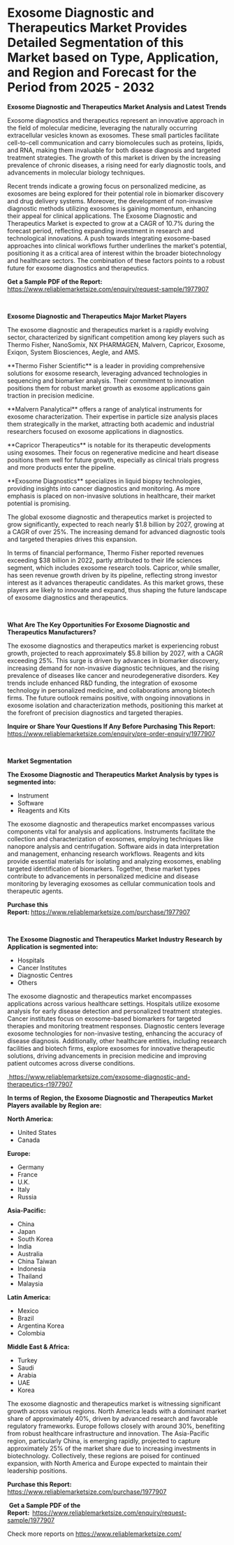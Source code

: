 <p><h1>Exosome Diagnostic and Therapeutics Market Provides Detailed Segmentation of this Market based on Type, Application, and Region and Forecast for the Period from 2025 - 2032</h1></p><p><strong>Exosome Diagnostic and Therapeutics Market Analysis and Latest Trends</strong></p>
<p><p>Exosome diagnostics and therapeutics represent an innovative approach in the field of molecular medicine, leveraging the naturally occurring extracellular vesicles known as exosomes. These small particles facilitate cell-to-cell communication and carry biomolecules such as proteins, lipids, and RNA, making them invaluable for both disease diagnosis and targeted treatment strategies. The growth of this market is driven by the increasing prevalence of chronic diseases, a rising need for early diagnostic tools, and advancements in molecular biology techniques.</p><p>Recent trends indicate a growing focus on personalized medicine, as exosomes are being explored for their potential role in biomarker discovery and drug delivery systems. Moreover, the development of non-invasive diagnostic methods utilizing exosomes is gaining momentum, enhancing their appeal for clinical applications. The Exosome Diagnostic and Therapeutics Market is expected to grow at a CAGR of 10.7% during the forecast period, reflecting expanding investment in research and technological innovations. A push towards integrating exosome-based approaches into clinical workflows further underlines the market's potential, positioning it as a critical area of interest within the broader biotechnology and healthcare sectors. The combination of these factors points to a robust future for exosome diagnostics and therapeutics.</p></p>
<p><strong>Get a Sample PDF of the Report:&nbsp;</strong> <a href="https://www.reliablemarketsize.com/enquiry/request-sample/1977907?utm_campaign=1103&utm_medium=2&utm_source=Github&utm_content=ia&utm_term=03032025&utm_id=exosome-diagnostic-and-therapeutics">https://www.reliablemarketsize.com/enquiry/request-sample/1977907</a></p>
<p>&nbsp;</p>
<p><strong>Exosome Diagnostic and Therapeutics Major Market Players</strong></p>
<p><p>The exosome diagnostic and therapeutics market is a rapidly evolving sector, characterized by significant competition among key players such as Thermo Fisher, NanoSomix, NX PHARMAGEN, Malvern, Capricor, Exosome, Exiqon, System Biosciences, Aegle, and AMS.</p><p>**Thermo Fisher Scientific** is a leader in providing comprehensive solutions for exosome research, leveraging advanced technologies in sequencing and biomarker analysis. Their commitment to innovation positions them for robust market growth as exosome applications gain traction in precision medicine.</p><p>**Malvern Panalytical** offers a range of analytical instruments for exosome characterization. Their expertise in particle size analysis places them strategically in the market, attracting both academic and industrial researchers focused on exosome applications in diagnostics.</p><p>**Capricor Therapeutics** is notable for its therapeutic developments using exosomes. Their focus on regenerative medicine and heart disease positions them well for future growth, especially as clinical trials progress and more products enter the pipeline.</p><p>**Exosome Diagnostics** specializes in liquid biopsy technologies, providing insights into cancer diagnostics and monitoring. As more emphasis is placed on non-invasive solutions in healthcare, their market potential is promising.</p><p>The global exosome diagnostic and therapeutics market is projected to grow significantly, expected to reach nearly $1.8 billion by 2027, growing at a CAGR of over 25%. The increasing demand for advanced diagnostic tools and targeted therapies drives this expansion.</p><p>In terms of financial performance, Thermo Fisher reported revenues exceeding $38 billion in 2022, partly attributed to their life sciences segment, which includes exosome research tools. Capricor, while smaller, has seen revenue growth driven by its pipeline, reflecting strong investor interest as it advances therapeutic candidates. As this market grows, these players are likely to innovate and expand, thus shaping the future landscape of exosome diagnostics and therapeutics.</p></p>
<p>&nbsp;</p>
<p><strong>What Are The Key Opportunities For Exosome Diagnostic and Therapeutics Manufacturers?</strong></p>
<p><p>The exosome diagnostics and therapeutics market is experiencing robust growth, projected to reach approximately $5.8 billion by 2027, with a CAGR exceeding 25%. This surge is driven by advances in biomarker discovery, increasing demand for non-invasive diagnostic techniques, and the rising prevalence of diseases like cancer and neurodegenerative disorders. Key trends include enhanced R&D funding, the integration of exosome technology in personalized medicine, and collaborations among biotech firms. The future outlook remains positive, with ongoing innovations in exosome isolation and characterization methods, positioning this market at the forefront of precision diagnostics and targeted therapies.</p></p>
<p><strong>Inquire or Share Your Questions If Any Before Purchasing This Report:</strong> <a href="https://www.reliablemarketsize.com/enquiry/pre-order-enquiry/1977907?utm_campaign=1103&utm_medium=2&utm_source=Github&utm_content=ia&utm_term=03032025&utm_id=exosome-diagnostic-and-therapeutics">https://www.reliablemarketsize.com/enquiry/pre-order-enquiry/1977907</a></p>
<p>&nbsp;</p>
<p><strong>Market Segmentation</strong></p>
<p><strong>The Exosome Diagnostic and Therapeutics Market Analysis by types is segmented into:</strong></p>
<p><ul><li>Instrument</li><li>Software</li><li>Reagents and Kits</li></ul></p>
<p><p>The exosome diagnostic and therapeutics market encompasses various components vital for analysis and applications. Instruments facilitate the collection and characterization of exosomes, employing techniques like nanopore analysis and centrifugation. Software aids in data interpretation and management, enhancing research workflows. Reagents and kits provide essential materials for isolating and analyzing exosomes, enabling targeted identification of biomarkers. Together, these market types contribute to advancements in personalized medicine and disease monitoring by leveraging exosomes as cellular communication tools and therapeutic agents.</p></p>
<p><strong>Purchase this Report:&nbsp;</strong><a href="https://www.reliablemarketsize.com/purchase/1977907?utm_campaign=1103&utm_medium=2&utm_source=Github&utm_content=ia&utm_term=03032025&utm_id=exosome-diagnostic-and-therapeutics">https://www.reliablemarketsize.com/purchase/1977907</a></p>
<p>&nbsp;</p>
<p><strong>The Exosome Diagnostic and Therapeutics Market Industry Research by Application is segmented into:</strong></p>
<p><ul><li>Hospitals</li><li>Cancer Institutes</li><li>Diagnostic Centres</li><li>Others</li></ul></p>
<p><p>The exosome diagnostic and therapeutics market encompasses applications across various healthcare settings. Hospitals utilize exosome analysis for early disease detection and personalized treatment strategies. Cancer institutes focus on exosome-based biomarkers for targeted therapies and monitoring treatment responses. Diagnostic centers leverage exosome technologies for non-invasive testing, enhancing the accuracy of disease diagnosis. Additionally, other healthcare entities, including research facilities and biotech firms, explore exosomes for innovative therapeutic solutions, driving advancements in precision medicine and improving patient outcomes across diverse conditions.</p></p>
<p><a href="https://www.reliablemarketsize.com/exosome-diagnostic-and-therapeutics-r1977907?utm_campaign=1103&utm_medium=2&utm_source=Github&utm_content=ia&utm_term=03032025&utm_id=exosome-diagnostic-and-therapeutics">&nbsp;https://www.reliablemarketsize.com/exosome-diagnostic-and-therapeutics-r1977907</a></p>
<p><strong>In terms of Region, the Exosome Diagnostic and Therapeutics Market Players available by Region are:</strong></p>
<p>
    <p> <strong> North America: </strong>
        <ul>
            <li>United States</li>
            <li>Canada</li>
        </ul>
        </p> 
    <p> <strong> Europe: </strong>
        <ul>
            <li>Germany</li>
            <li>France</li>
            <li>U.K.</li>
            <li>Italy</li>
            <li>Russia</li>
        </ul>
        </p> 
    <p> <strong> Asia-Pacific: </strong>
        <ul>
            <li>China</li>
            <li>Japan</li>
            <li>South Korea</li>
            <li>India</li>
            <li>Australia</li>
            <li>China Taiwan</li>
            <li>Indonesia</li>
            <li>Thailand</li>
            <li>Malaysia</li>
        </ul>
        </p> 
    <p> <strong> Latin America: </strong>
        <ul>
            <li>Mexico</li>
            <li>Brazil</li>
            <li>Argentina Korea</li>
            <li>Colombia</li>
        </ul>
        </p> 
    <p> <strong> Middle East & Africa: </strong>
        <ul>
            <li>Turkey</li>
            <li>Saudi</li>
            <li>Arabia</li>
            <li>UAE</li>
            <li>Korea</li>
        </ul>
    </p>
    </p>
<p><p>The exosome diagnostic and therapeutics market is witnessing significant growth across various regions. North America leads with a dominant market share of approximately 40%, driven by advanced research and favorable regulatory frameworks. Europe follows closely with around 30%, benefiting from robust healthcare infrastructure and innovation. The Asia-Pacific region, particularly China, is emerging rapidly, projected to capture approximately 25% of the market share due to increasing investments in biotechnology. Collectively, these regions are poised for continued expansion, with North America and Europe expected to maintain their leadership positions.</p></p>
<p><strong>Purchase this Report: </strong><a href="https://www.reliablemarketsize.com/purchase/1977907?utm_campaign=1103&utm_medium=2&utm_source=Github&utm_content=ia&utm_term=03032025&utm_id=exosome-diagnostic-and-therapeutics">https://www.reliablemarketsize.com/purchase/1977907</a></p>
<p>&nbsp;<strong>Get a Sample PDF of the Report:&nbsp;&nbsp;</strong><a href="https://www.reliablemarketsize.com/enquiry/request-sample/1977907?utm_campaign=1103&utm_medium=2&utm_source=Github&utm_content=ia&utm_term=03032025&utm_id=exosome-diagnostic-and-therapeutics">https://www.reliablemarketsize.com/enquiry/request-sample/1977907</a></p>
<p><strong></strong></p>
<p>Check more reports on <a href="https://www.reliablemarketsize.com/?utm_campaign=1103&utm_medium=2&utm_source=Github&utm_content=ia&utm_term=03032025&utm_id=exosome-diagnostic-and-therapeutics">https://www.reliablemarketsize.com/</a></p>